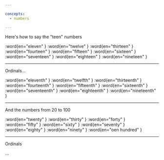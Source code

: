 ```yaml
---

concepts:
  - numbers

---
```


Here's how to say the "teen" numbers

:word{en="eleven" }
:word{en="twelve" }
:word{en="thirteen" }
:word{en="fourteen" }
:word{en="fifteen" }
:word{en="sixteen" }
:word{en="seventeen" }
:word{en="eighteen" }
:word{en="nineteen" }

--------------------------------------------------

Ordinals...

:word{en="eleventh" }
:word{en="twelfth" }
:word{en="thirteenth" }
:word{en="fourteenth" }
:word{en="fifteenth" }
:word{en="sixteenth" }
:word{en="seventeenth" }
:word{en="eighteenth" }
:word{en="nineteenth" }

--------------------------------------------------

And the numbers from 20 to 100

:word{en="twenty" }
:word{en="thirty" }
:word{en="forty" }
:word{en="fifty" }
:word{en="sixty" }
:word{en="seventy" }
:word{en="eighty" }
:word{en="ninety" }
:word{en="oen hundred" }

--------------------------------------------------

Ordinals

...
